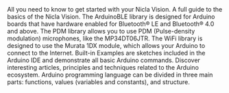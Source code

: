 <EssentialsColumn title="Guides">
  <EssentialElement title="Quickstart Guide" type="getting-started" link="/tutorials/nicla-vision/getting-started">
    All you need to know to get started with your Nicla Vision.
  </EssentialElement>
  <EssentialElement title="Nicla Vision User Manual" type="getting-started" link="/tutorials/nicla-vision/user-manual">
    A full guide to the basics of the Nicla Vision.
  </EssentialElement>

</EssentialsColumn>

<EssentialsColumn title="Suggested Libraries">

  <EssentialElement title="ArduinoBLE" type="library" link="https://www.arduino.cc/en/Reference/ArduinoBLE">
The ArduinoBLE library is designed for Arduino boards that have hardware enabled for Bluetooth® LE and Bluetooth® 4.0 and above. 
  </EssentialElement>

  <EssentialElement title="PDM" type="library" link="https://www.arduino.cc/en/Reference/PDM">
The PDM library allows you to use PDM (Pulse-density modulation) microphones, like the MP34DT06JTR.
  </EssentialElement>

  <EssentialElement title="WiFi" type="library" link="https://www.arduino.cc/en/Reference/WiFi">
  The WiFi library is designed to use the Murata 1DX module, which allows your Arduino to connect to the Internet.
  </EssentialElement>

</EssentialsColumn>

<EssentialsColumn title="Arduino Basics">
  <EssentialElement title="Built-in Examples" type="tutorial" link="https://www.arduino.cc/en/Tutorial/BuiltInExamples">
    Built-in Examples are sketches included in the Arduino IDE and demonstrate all basic Arduino commands. 
  </EssentialElement>
  <EssentialElement title="Learn" type="resource" link="/learn/">
    Discover interesting articles, principles and techniques related to the Arduino ecosystem.
  </EssentialElement>
  <EssentialElement title="Language References" type="resource" link="https://www.arduino.cc/reference/en/">
  Arduino programming language can be divided in three main parts: functions, values (variables and constants), and structure.
  </EssentialElement>
</EssentialsColumn>